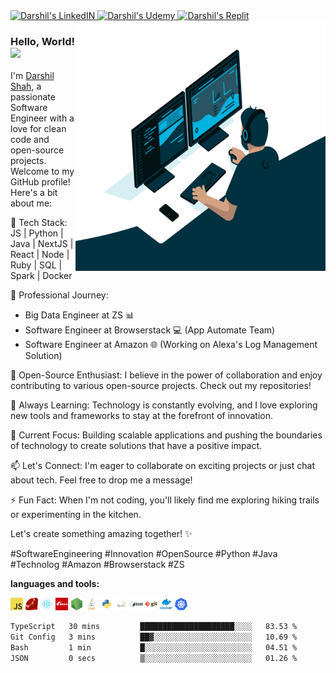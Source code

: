 <a href="https://www.linkedin.com/in/iamdarshil/">
  <img alt="Darshil's LinkedIN" width="50px" src="https://content.linkedin.com/content/dam/me/business/en-us/amp/brand-site/v2/bg/LI-Bug.svg.original.svg" />
</a>

<a href="https://www.udemy.com/user/darshil-shah-103/">
  <img alt="Darshil's Udemy" width="50px" src="https://pbs.twimg.com/profile_images/1417157967124721666/xShJF4Km_400x400.png" />
</a>

<a href="https://replit.com/@Trixx">
  <img alt="Darshil's Replit" width="50px" src="https://encrypted-tbn0.gstatic.com/images?q=tbn:ANd9GcSx8r92MExhSZwJGpnf6lDoaNBhMMeMlflbyA&usqp=CAU" />
</a>


<br>

<img align="right" alt="GIF" src="https://github.com/Darshill9991/Darshill9991/blob/main/code.gif?raw=true" width="400" height="400" />

### Hello, World! <img src="https://media.giphy.com/media/hvRJCLFzcasrR4ia7z/giphy.gif" width="25px">

I'm [Darshil Shah](https://www.linkedin.com/in/iamdarshil/), a passionate Software Engineer with a love for clean code and open-source projects. Welcome to my GitHub profile! Here's a bit about me:

🔧 Tech Stack: JS | Python | Java | NextJS | React | Node | Ruby | SQL | Spark | Docker

💼 Professional Journey: 
- Big Data Engineer at ZS 📊
- Software Engineer at Browserstack 💻 (App Automate Team)
- Software Engineer at Amazon 🌐 (Working on Alexa's Log Management Solution)

🚀 Open-Source Enthusiast: I believe in the power of collaboration and enjoy contributing to various open-source projects. Check out my repositories!

🌱 Always Learning: Technology is constantly evolving, and I love exploring new tools and frameworks to stay at the forefront of innovation.

🎯 Current Focus: Building scalable applications and pushing the boundaries of technology to create solutions that have a positive impact.

📫 Let's Connect: I'm eager to collaborate on exciting projects or just chat about tech. Feel free to drop me a message!

⚡ Fun Fact: When I'm not coding, you'll likely find me exploring hiking trails or experimenting in the kitchen.

Let's create something amazing together! ✨

#SoftwareEngineering #Innovation #OpenSource #Python #Java #Technolog #Amazon #Browserstack #ZS

**languages and tools:**  

<code><img height="20" src="https://raw.githubusercontent.com/github/explore/80688e429a7d4ef2fca1e82350fe8e3517d3494d/topics/javascript/javascript.png"></code>
<code><img height="20" src="https://raw.githubusercontent.com/github/explore/80688e429a7d4ef2fca1e82350fe8e3517d3494d/topics/ruby/ruby.png"></code>
<code><img height="20" src="https://raw.githubusercontent.com/github/explore/80688e429a7d4ef2fca1e82350fe8e3517d3494d/topics/react/react.png"></code>
<code><img height="20" src="https://raw.githubusercontent.com/github/explore/80688e429a7d4ef2fca1e82350fe8e3517d3494d/topics/rails/rails.png"></code>
<code><img height="20" src="https://raw.githubusercontent.com/github/explore/80688e429a7d4ef2fca1e82350fe8e3517d3494d/topics/nodejs/nodejs.png"></code>
<code><img height="20" src="https://raw.githubusercontent.com/github/explore/80688e429a7d4ef2fca1e82350fe8e3517d3494d/topics/java/java.png"></code>
<code><img height="20" src="https://raw.githubusercontent.com/github/explore/80688e429a7d4ef2fca1e82350fe8e3517d3494d/topics/python/python.png"></code>
<code><img height="20" src="https://raw.githubusercontent.com/github/explore/80688e429a7d4ef2fca1e82350fe8e3517d3494d/topics/mysql/mysql.png"></code>
<code><img height="20" src="https://raw.githubusercontent.com/github/explore/80688e429a7d4ef2fca1e82350fe8e3517d3494d/topics/bash/bash.png"></code>
<code><img height="20" src="https://raw.githubusercontent.com/github/explore/80688e429a7d4ef2fca1e82350fe8e3517d3494d/topics/git/git.png"></code>
<code><img height="20" src="https://raw.githubusercontent.com/github/explore/80688e429a7d4ef2fca1e82350fe8e3517d3494d/topics/docker/docker.png"></code>
<code><img height="20" src="https://raw.githubusercontent.com/github/explore/80688e429a7d4ef2fca1e82350fe8e3517d3494d/topics/kubernetes/kubernetes.png"></code>

<!--START_SECTION:waka-->

```txt
TypeScript   30 mins         █████████████████████░░░░   83.53 %
Git Config   3 mins          ██▓░░░░░░░░░░░░░░░░░░░░░░   10.69 %
Bash         1 min           █░░░░░░░░░░░░░░░░░░░░░░░░   04.51 %
JSON         0 secs          ▒░░░░░░░░░░░░░░░░░░░░░░░░   01.26 %
```

<!--END_SECTION:waka-->

